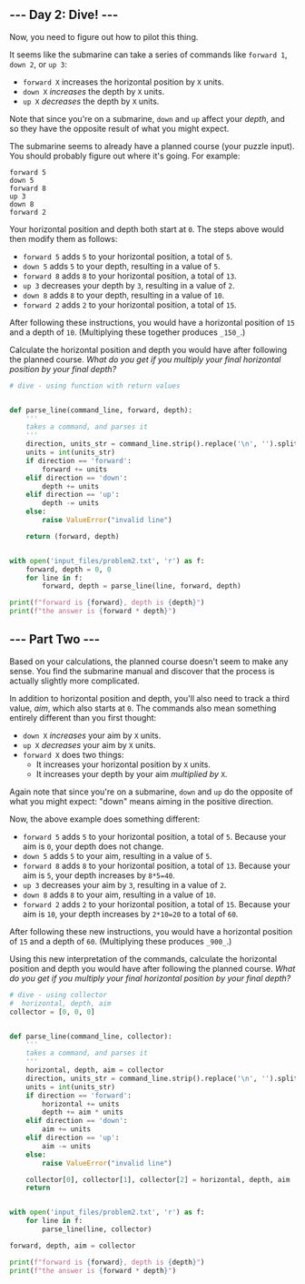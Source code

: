 ## --- Day 2: Dive! ---

Now, you need to figure out how to pilot this thing.

It seems like the submarine can take a series of commands like `forward 1`, `down 2`, or `up 3`:

-   `forward X` increases the horizontal position by `X` units.
-   `down X` _increases_ the depth by `X` units.
-   `up X` _decreases_ the depth by `X` units.

Note that since you're on a submarine, `down` and `up` affect your _depth_, and so they have the opposite result of what you might expect.

The submarine seems to already have a planned course (your puzzle input). You should probably figure out where it's going. For example:

```
forward 5
down 5
forward 8
up 3
down 8
forward 2
```

Your horizontal position and depth both start at `0`. The steps above would then modify them as follows:

-   `forward 5` adds `5` to your horizontal position, a total of `5`.
-   `down 5` adds `5` to your depth, resulting in a value of `5`.
-   `forward 8` adds `8` to your horizontal position, a total of `13`.
-   `up 3` decreases your depth by `3`, resulting in a value of `2`.
-   `down 8` adds `8` to your depth, resulting in a value of `10`.
-   `forward 2` adds `2` to your horizontal position, a total of `15`.

After following these instructions, you would have a horizontal position of `15` and a depth of `10`. (Multiplying these together produces `_150_`.)

Calculate the horizontal position and depth you would have after following the planned course. _What do you get if you multiply your final horizontal position by your final depth?_

```python
# dive - using function with return values


def parse_line(command_line, forward, depth):
	'''
	takes a command, and parses it
	'''
	direction, units_str = command_line.strip().replace('\n', '').split(" ")
	units = int(units_str)
	if direction == 'forward':
		forward += units
	elif direction == 'down':
		depth += units
	elif direction == 'up':
		depth -= units
	else:
		raise ValueError("invalid line")

	return (forward, depth)


with open('input_files/problem2.txt', 'r') as f:
	forward, depth = 0, 0
	for line in f:
		forward, depth = parse_line(line, forward, depth)

print(f"forward is {forward}, depth is {depth}")
print(f"the answer is {forward * depth}")

```

## --- Part Two ---

Based on your calculations, the planned course doesn't seem to make any sense. You find the submarine manual and discover that the process is actually slightly more complicated.

In addition to horizontal position and depth, you'll also need to track a third value, _aim_, which also starts at `0`. The commands also mean something entirely different than you first thought:

-   `down X` _increases_ your aim by `X` units.
-   `up X` _decreases_ your aim by `X` units.
-   `forward X` does two things:
    -   It increases your horizontal position by `X` units.
    -   It increases your depth by your aim _multiplied by_ `X`.

Again note that since you're on a submarine, `down` and `up` do the opposite of what you might expect: "down" means aiming in the positive direction.

Now, the above example does something different:

-   `forward 5` adds `5` to your horizontal position, a total of `5`. Because your aim is `0`, your depth does not change.
-   `down 5` adds `5` to your aim, resulting in a value of `5`.
-   `forward 8` adds `8` to your horizontal position, a total of `13`. Because your aim is `5`, your depth increases by `8*5=40`.
-   `up 3` decreases your aim by `3`, resulting in a value of `2`.
-   `down 8` adds `8` to your aim, resulting in a value of `10`.
-   `forward 2` adds `2` to your horizontal position, a total of `15`. Because your aim is `10`, your depth increases by `2*10=20` to a total of `60`.

After following these new instructions, you would have a horizontal position of `15` and a depth of `60`. (Multiplying these produces `_900_`.)

Using this new interpretation of the commands, calculate the horizontal position and depth you would have after following the planned course. _What do you get if you multiply your final horizontal position by your final depth?_

```python
# dive - using collector
#  horizontal, depth, aim
collector = [0, 0, 0]


def parse_line(command_line, collector):
	'''
	takes a command, and parses it
	'''
	horizontal, depth, aim = collector
	direction, units_str = command_line.strip().replace('\n', '').split(" ")
	units = int(units_str)
	if direction == 'forward':
		horizontal += units
		depth += aim * units
	elif direction == 'down':
		aim += units
	elif direction == 'up':
		aim -= units
	else:
		raise ValueError("invalid line")

	collector[0], collector[1], collector[2] = horizontal, depth, aim
	return 


with open('input_files/problem2.txt', 'r') as f:
	for line in f:
		parse_line(line, collector)

forward, depth, aim = collector

print(f"forward is {forward}, depth is {depth}")
print(f"the answer is {forward * depth}")

```